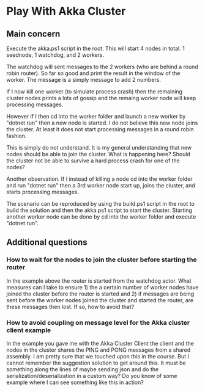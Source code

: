 # Play With Akka Cluster

## Main concern

Execute the akka.ps1 script in the root. This will start 4 nodes in total. 1 seednode, 1 watchdog, and 2 workers. 

The watchdog will sent messages to the 2 workers (who are behind a round robin router). So far so good and print the result in the window of the worker. The message is a simply message to add 2 numbers.

If I now kill one worker (to simulate process crash) then the remaining cluster nodes prints a lots of gossip and the remaing worker node will keep processing messages. 

However if I then cd into the worker folder and launch a new worker by "dotnet run" then a new node is started. I do not believe this new node joins the cluster. At least it does not start processing messages in a round robin fashion.

This is simply do not understand. It is my general understanding that new nodes should be able to join the cluster. What is happening here? Should the cluster not be able to survive a hard process crash for one of the nodes?

Another observation. If I instead of killing a node cd into the worker folder and run "dotnet run" then a 3rd worker node start up, joins the cluster, and starts processing messages.

The scenario can be reproduced by using the build.ps1 script in the root to build the solution and then the akka.ps1 script to start the cluster. Starting another worker node can be done by cd into the worker folder and execute "dotnet run".

## Additional questions

### How to wait for the nodes to join the cluster before starting the router

In the example above the router is started from the watchdog actor. What measures can I take to
ensure 1) the a certain number of worker nodes have joined the cluster before the router is started and 2) if messages are being sent before the worker nodes joined the cluster and started the router, are these messages then lost. If so, how to avoid that?

### How to avoid coupling on message level for the Akka cluster client example 

In the example you gave me with the Akka Cluster Client the client and the nodes in the cluster shares the PING and PONG messages from a shared assembly. I am pretty sure that we touched upon this in the course. But I cannot remember the suggestion solution to get around this. It must be something along the lines of maybe sending json and do the serialization/deserialization in a custom way? Do you know of some example where I can see something like this in action?












